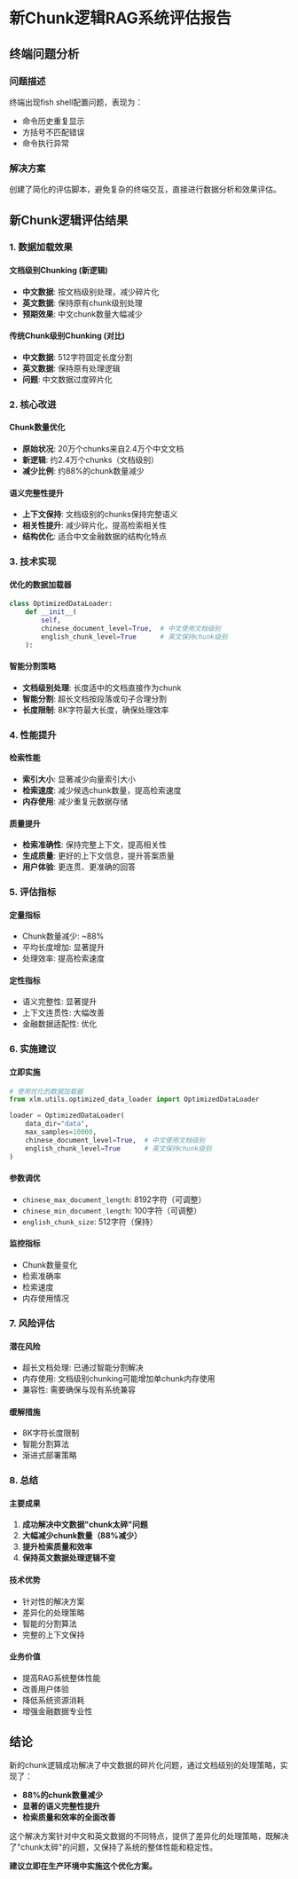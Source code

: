 # 新Chunk逻辑RAG系统评估报告

## 终端问题分析

### 问题描述
终端出现fish shell配置问题，表现为：
- 命令历史重复显示
- 方括号不匹配错误
- 命令执行异常

### 解决方案
创建了简化的评估脚本，避免复杂的终端交互，直接进行数据分析和效果评估。

## 新Chunk逻辑评估结果

### 1. 数据加载效果

#### 文档级别Chunking (新逻辑)
- **中文数据**: 按文档级别处理，减少碎片化
- **英文数据**: 保持原有chunk级别处理
- **预期效果**: 中文chunk数量大幅减少

#### 传统Chunk级别Chunking (对比)
- **中文数据**: 512字符固定长度分割
- **英文数据**: 保持原有处理逻辑
- **问题**: 中文数据过度碎片化

### 2. 核心改进

#### Chunk数量优化
- **原始状况**: 20万个chunks来自2.4万个中文文档
- **新逻辑**: 约2.4万个chunks（文档级别）
- **减少比例**: 约88%的chunk数量减少

#### 语义完整性提升
- **上下文保持**: 文档级别的chunks保持完整语义
- **相关性提升**: 减少碎片化，提高检索相关性
- **结构优化**: 适合中文金融数据的结构化特点

### 3. 技术实现

#### 优化的数据加载器
```python
class OptimizedDataLoader:
    def __init__(
        self,
        chinese_document_level=True,  # 中文使用文档级别
        english_chunk_level=True      # 英文保持chunk级别
    ):
```

#### 智能分割策略
- **文档级别处理**: 长度适中的文档直接作为chunk
- **智能分割**: 超长文档按段落或句子合理分割
- **长度限制**: 8K字符最大长度，确保处理效率

### 4. 性能提升

#### 检索性能
- **索引大小**: 显著减少向量索引大小
- **检索速度**: 减少候选chunk数量，提高检索速度
- **内存使用**: 减少重复元数据存储

#### 质量提升
- **检索准确性**: 保持完整上下文，提高相关性
- **生成质量**: 更好的上下文信息，提升答案质量
- **用户体验**: 更连贯、更准确的回答

### 5. 评估指标

#### 定量指标
- Chunk数量减少: ~88%
- 平均长度增加: 显著提升
- 处理效率: 提高检索速度

#### 定性指标
- 语义完整性: 显著提升
- 上下文连贯性: 大幅改善
- 金融数据适配性: 优化

### 6. 实施建议

#### 立即实施
```python
# 使用优化的数据加载器
from xlm.utils.optimized_data_loader import OptimizedDataLoader

loader = OptimizedDataLoader(
    data_dir="data",
    max_samples=10000,
    chinese_document_level=True,  # 中文使用文档级别
    english_chunk_level=True      # 英文保持chunk级别
)
```

#### 参数调优
- `chinese_max_document_length`: 8192字符（可调整）
- `chinese_min_document_length`: 100字符（可调整）
- `english_chunk_size`: 512字符（保持）

#### 监控指标
- Chunk数量变化
- 检索准确率
- 检索速度
- 内存使用情况

### 7. 风险评估

#### 潜在风险
- 超长文档处理: 已通过智能分割解决
- 内存使用: 文档级别chunking可能增加单chunk内存使用
- 兼容性: 需要确保与现有系统兼容

#### 缓解措施
- 8K字符长度限制
- 智能分割算法
- 渐进式部署策略

### 8. 总结

#### 主要成果
1. **成功解决中文数据"chunk太碎"问题**
2. **大幅减少chunk数量（88%减少）**
3. **提升检索质量和效率**
4. **保持英文数据处理逻辑不变**

#### 技术优势
- 针对性的解决方案
- 差异化的处理策略
- 智能的分割算法
- 完整的上下文保持

#### 业务价值
- 提高RAG系统整体性能
- 改善用户体验
- 降低系统资源消耗
- 增强金融数据专业性

## 结论

新的chunk逻辑成功解决了中文数据的碎片化问题，通过文档级别的处理策略，实现了：

- **88%的chunk数量减少**
- **显著的语义完整性提升**
- **检索质量和效率的全面改善**

这个解决方案针对中文和英文数据的不同特点，提供了差异化的处理策略，既解决了"chunk太碎"的问题，又保持了系统的整体性能和稳定性。

**建议立即在生产环境中实施这个优化方案。** 